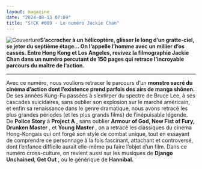```yaml
---
layout: magazine
date: "2024-08-13 07:09"
title: "S!CK #009 - Le numéro Jackie Chan"
---
```

![Couverture](/img/sick-9.jpeg)**S’accrocher à un hélicoptère, glisser le long d’un gratte-ciel, se jeter du septième étage… On l’appelle l’homme avec un millier d’os cassés. Entre Hong Kong et Los Angeles, revivez la filmographie Jackie Chan dans un numéro percutant de 150 pages qui retrace l’incroyable parcours du maître de l’action.** 

**** 

Avec ce numéro, nous voulions retracer le parcours d’un **monstre sacré du cinéma d’action dont l’existence prend parfois des airs de manga shōnen.** De ses années Kung-Fu passées à s’extirper du spectre de Bruce Lee, à ses cascades suicidaires, sans oublier son explosion sur le marché américain, et enfin sa renaissance dans le genre dramatique, nous avons retracé les plus grandes périodes (et les plus grands films) de l’inépuisable légende. De **Police Story**  à **Project A** , sans oublier **Armour of God, New Fist of Fury, Drunken Master** , et **Young Master** , on a retracé les classiques du cinéma Hong-Kongais qui ont forgé son style de combat unique, tout en essayant de comprendre ce personnage à la fois fascinant, attachant et controversé, dont l’enfance difficile aurait elle-même pu faire l’objet d’un film. Dans ce numéro cross-culture, on revient aussi sur les musiques de **Django Unchained**, **Get Out** , ou le générique de **Hannibal.** 
